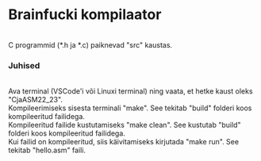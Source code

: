 # Brainfucki kompilaator
<br>
C programmid (*.h ja *.c) paiknevad "src" kaustas.
<br>

### Juhised

<br>
Ava terminal (VSCode'i või Linuxi terminal) ning vaata, et hetke kaust oleks "CjaASM22_23".<br>
Kompileerimiseks sisesta terminali "make". See tekitab "build" folderi koos kompileeritud failidega.<br>
Kompileeritud failide kustutamiseks "make clean". See kustutab "build" folderi koos kompileeritud failidega.<br>
Kui failid on kompileeritud, siis käivitamiseks kirjutada "make run". See tekitab "hello.asm" faili.<br>
